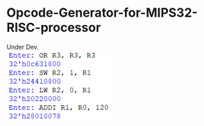 # Opcode-Generator-for-MIPS32-RISC-processor
Under Dev.  
![](https://github.com/souvicksaha95/Opcode-Generator-for-MIPS32-RISC-processor/blob/master/image.png)
